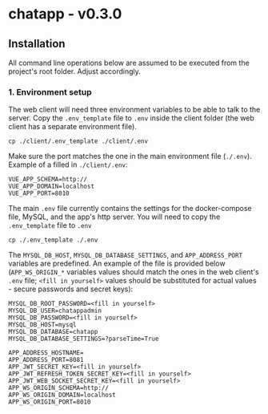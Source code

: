 # chatapp - v0.3.0

## **Installation**

All command line operations below are assumed to be executed from the project's root folder. Adjust accordingly.

### 1. **Environment setup**

The web client will need three environment variables to be able to talk to the server. Copy the `.env_template` file to `.env` inside the client folder (the web client has a separate environment file).

```
cp ./client/.env_template ./client/.env
```

Make sure the port matches the one in the main environment file (`./.env`). Example of a filled in `./client/.env`:

```
VUE_APP_SCHEMA=http://
VUE_APP_DOMAIN=localhost
VUE_APP_PORT=8010
```

The main `.env` file currently contains the settings for the docker-compose file, MySQL, and the app's http server. You will need to copy the `.env_template` file to `.env`

```
cp ./.env_template ./.env
```

The `MYSQL_DB_HOST`, `MYSQL_DB_DATABASE_SETTINGS`, and `APP_ADDRESS_PORT` variables are predefined. An example of the file is provided below (`APP_WS_ORIGIN_*` variables values should match the ones in the web client's `.env` file; `<fill in yourself>` values should be substituted for actual values - secure passwords and secret keys):

```
MYSQL_DB_ROOT_PASSWORD=<fill in yourself>
MYSQL_DB_USER=chatappadmin
MYSQL_DB_PASSWORD=<fill in yourself>
MYSQL_DB_HOST=mysql
MYSQL_DB_DATABASE=chatapp
MYSQL_DB_DATABASE_SETTINGS=?parseTime=True

APP_ADDRESS_HOSTNAME=
APP_ADDRESS_PORT=8081
APP_JWT_SECRET_KEY=<fill in yourself>
APP_JWT_REFRESH_TOKEN_SECRET_KEY=<fill in yourself>
APP_JWT_WEB_SOCKET_SECRET_KEY=<fill in yourself>
APP_WS_ORIGIN_SCHEMA=http://
APP_WS_ORIGIN_DOMAIN=localhost
APP_WS_ORIGIN_PORT=8010
```
